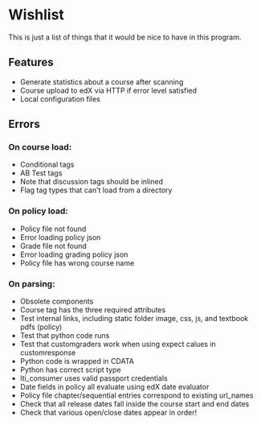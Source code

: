 # Wishlist

This is just a list of things that it would be nice to have in this program.

## Features

* Generate statistics about a course after scanning
* Course upload to edX via HTTP if error level satisfied
* Local configuration files

## Errors

### On course load:

- Conditional tags
- AB Test tags
- Note that discussion tags should be inlined
- Flag tag types that can't load from a directory

### On policy load:

- Policy file not found
- Error loading policy json
- Grade file not found
- Error loading grading policy json
- Policy file has wrong course name

### On parsing:

- Obsolete components
- Course tag has the three required attributes
- Test internal links, including static folder image, css, js, and textbook pdfs (policy)
- Test that python code runs
- Test that customgraders work when using expect calues in customresponse
- Python code is wrapped in CDATA
- Python has correct script type
- lti_consumer uses valid passport credentials
- Date fields in policy all evaluate using edX date evaluator
- Policy file chapter/sequential entries correspond to existing url_names
- Check that all release dates fall inside the course start and end dates
- Check that various open/close dates appear in order!
